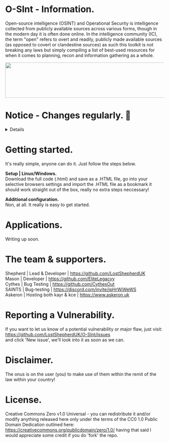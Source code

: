 # O-SInt - Information. <br>
Open-source intelligence (OSINT) and Operational Security is intelligence collected from publicly available sources across various forms, though in the modern day it is often done online. In the intelligence community (IC), the term "open" refers to overt and readily, publicly made available sources (as opposed to covert or clandestine sources) as such this toolkit is not breaking any laws but simply compiling a list of best-used resources for when it comes to planning, recon and information gathering as a whole.

<body>
<!-- Divider -->
  <p align="center">
  <img src="https://github.com/LostShepherdUK/LostShepherdUK/blob/main/Gallery/neon-line-purple.png" width="850" height="112" /></p>
</body>

# Notice - Changes regularly. 📰<br>
<details>
NON TO MENTION
</details>


# Getting started. <br>
It's really simple, anyone can do it. Just follow the steps below.


**Setup | Linux/Windows.** <br>
Download the full code (.html) and save as a .HTML file, go into your selective browsers settings and import the .HTML file as a bookmark it should work straight out of the box, really no extra steps neccessary!


**Additional configuration.** <br>
Non, at all. It really is easy to get started.


# Applications. <br>
Writing up soon.


# The team & supporters. <br>
Shepherd | Lead & Developer | https://github.com/LostShepherdUK <br>
Mason | Developer | https://github.com/EliteLegacyy <br>
Cythes | Bug Testing | https://github.com/CythesOut <br>
SAINTS | Bug-testing | https://discord.com/invite/jpHrWjWeWS <br>
Askeron | Hosting both kayr & kce | https://www.askeron.uk <br>


# Reporting a Vulnerability. <br>
If you want to let us know of a potential vulnerability or major flaw, just visit: <br>
https://github.com/LostShepherdUK/O-SInt/issues <br>
and click 'New issue', we'll look into it as soon as we can.


# Disclaimer. <br>
The onus is on the user (you) to make use of them within the remit of the law within your country!


# License. <br>
Creative Commons Zero v1.0 Universal - you can redistribute it and/or modify anything released here only under the terms of the CC0 1.0 Public Domain Dedication outlined here: https://creativecommons.org/publicdomain/zero/1.0/ having that said I would appreciate some credit if you do 'fork' the repo.
